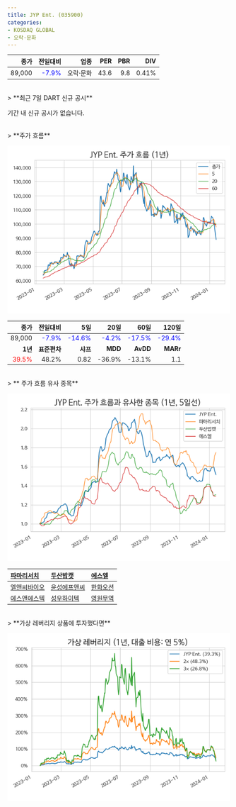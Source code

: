 ```yaml
---
title: JYP Ent. (035900)
categories:
- KOSDAQ GLOBAL
- 오락·문화
---
```


|**종가**|**전일대비**|**업종**|**PER**|**PBR**|**DIV**|
|-------:|-----------:|-------:|------:|------:|------:|
|89,000|<span style="color: blue">-7.9%</span>|오락·문화|43.6|9.8|0.41%|

<!-- more -->

<br>
> **최근 7일 DART 신규 공시<a id="dart"></a>**

기간 내 신규 공시가 없습니다.

<br>
> **주가 흐름<a id="price"></a>**

![035900](/assets/images/stock/035900.png)

|**종가**|**전일대비**|**5일**|**20일**|**60일**|**120일**|
|-------:|-----------:|------:|-------:|-------:|--------:|
| 89,000 | <span style="color: blue">-7.9%</span> | <span style="color: blue">-14.6%</span> | <span style="color: blue">-4.2%</span> | <span style="color: blue">-17.5%</span> | <span style="color: blue">-29.4%</span> |
|**1년**|**표준편차**|**샤프**|**MDD**|**AvDD**|**MARr**|
| <span style="color: red">39.5%</span> | 48.2% | 0.82 | -36.9% | -13.1% | 1.1 |

<br>
> ** 주가 흐름 유사 종목<a id="corr"></a>**

![035900](/assets/images/stock/035900_corr.png)

| [파마리서치](/214450/) | [두산밥캣](/241560/) | [에스엘](/005850/) |
|:---------------------------------------|:---------------------------------------|:---------------------------------------|
| [엘앤씨바이오](/290650/) | [윤성에프앤씨](/372170/) | [한화오션](/042660/) |
| [에스앤에스텍](/101490/) | [성우하이텍](/015750/) | [영원무역](/111770/) |

<br>
> **가상 레버리지 상품에 투자했다면<a id="2x"></a>**

![035900](/assets/images/stock/035900_2x.png)

[^corr]: 상관계수를 이용하여 분석하였습니다.
